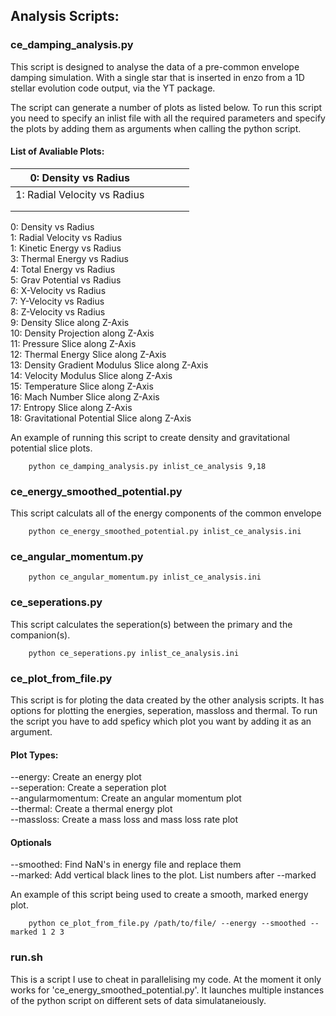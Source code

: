 ## Analysis Scripts:
### ce_damping_analysis.py
This script is designed to analyse the data of a pre-common
envelope damping simulation. With a single star that is inserted 
in enzo from a 1D stellar evolution code output, via the YT package.

The script can generate a number of plots as listed below. 
To run this script you need to specify an inlist file with all the 
required parameters and specify the plots by adding them as 
arguments when calling the python script. 


#### List of Avaliable Plots:

|0: Density vs Radius 		|   	|   	|   	|   	|
|---				|---	|---	|---	|---	|
|1: Radial Velocity vs Radius   |   	|   	|   	|   	|
|   				|   	|   	|   	|   	|
|   				|   	|   	|   	|   	|

0: Density vs Radius          
1: Radial Velocity vs Radius        
1: Kinetic Energy vs Radius   
3: Thermal Energy vs Radius   
4: Total Energy vs Radius     
5: Grav Potential vs Radius   
6: X-Velocity vs Radius        
7: Y-Velocity vs Radius       
8: Z-Velocity vs Radius       
9: Density Slice along Z-Axis                   
10: Density Projection along Z-Axis    
11: Pressure Slice along Z-Axis     
12: Thermal Energy Slice along Z-Axis       
13: Density Gradient Modulus Slice along Z-Axis   
14: Velocity Modulus Slice along Z-Axis      
15: Temperature Slice along Z-Axis     
16: Mach Number Slice along Z-Axis      
17: Entropy Slice along Z-Axis       
18: Gravitational Potential Slice along Z-Axis     

An example of running this script to create density and gravitational potential
slice plots.
```
    python ce_damping_analysis.py inlist_ce_analysis 9,18
```
### ce_energy_smoothed_potential.py
This script calculats all of the energy components of the common envelope
```
    python ce_energy_smoothed_potential.py inlist_ce_analysis.ini
```

### ce_angular_momentum.py
```
    python ce_angular_momentum.py inlist_ce_analysis.ini
```
### ce_seperations.py
This script calculates the seperation(s) between the primary and the companion(s).
```
    python ce_seperations.py inlist_ce_analysis.ini
```

### ce_plot_from_file.py
This script is for ploting the data created by the other analysis scripts.
It has options for plotting the energies, seperation, massloss and thermal.
To run the script you have to add speficy which plot you want by adding it as
an argument. 

#### Plot Types:
--energy: Create an energy plot  
--seperation: Create a seperation plot  
--angularmomentum: Create an angular momentum plot  
--thermal: Create a thermal energy plot  
--massloss: Create a mass loss and mass loss rate plot  

#### Optionals
--smoothed: Find NaN's in energy file and replace them  
--marked: Add vertical black lines to the plot. List numbers after --marked   

An example of this script being used to create a smooth, marked energy plot.
```
    python ce_plot_from_file.py /path/to/file/ --energy --smoothed --marked 1 2 3
```

### run.sh
This is a script I use to cheat in parallelising my code. At the moment it only works
for 'ce_energy_smoothed_potential.py'. It launches multiple instances of the python script
on different sets of data simulataneiously.

